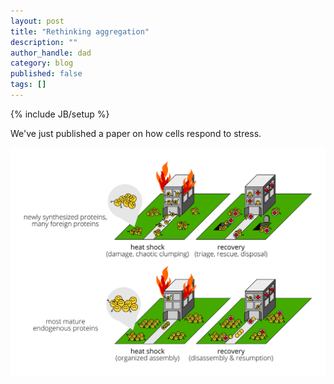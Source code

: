 ```yaml
---
layout: post
title: "Rethinking aggregation"
description: ""
author_handle: dad
category: blog
published: false
tags: []
---
```

{% include JB/setup %}

We've just published a paper on how cells respond to stress.

![Alt text](/assets/images/fire-drill-building-diagram.png "It's like a disaster versus a plan.")


